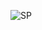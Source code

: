 

![SP](https://user-images.githubusercontent.com/83240379/135003055-90b3960c-d341-43a2-8b59-18d264971d1a.png)
